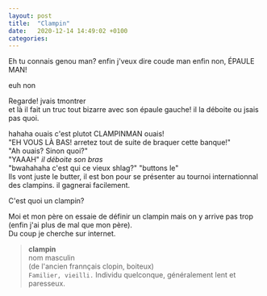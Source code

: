 ```yaml
---
layout: post
title:  "Clampin"
date:   2020-12-14 14:49:02 +0100
categories: 
---
```

Eh tu connais genou man? enfin j'veux dire coude man enfin non, ÉPAULE MAN!

euh non

Regarde! jvais tmontrer <br />
et là il fait un truc tout bizarre avec son épaule gauche! il la déboite ou jsais pas quoi.

hahaha ouais c'est plutot CLAMPINMAN ouais! <br />
"EH VOUS LÀ BAS! arretez tout de suite de braquer cette banque!" <br />
"Ah ouais? Sinon quoi?" <br />
"YAAAH" _il déboite son bras_ <br />
"bwahahaha c'est qui ce vieux shlag?" "buttons le" <br />
Ils vont juste le butter, il est bon pour se présenter au tournoi internationnal des clampins. il gagnerai facilement.

C'est quoi un clampin?

Moi et mon père on essaie de définir un clampin mais on y arrive pas trop (enfin j'ai plus de mal que mon père). <br />
Du coup je cherche sur internet.

>**clampin** <br />
nom masculin <br />
(de l'ancien frannçais clopin, boiteux)<br />
`Familier, vieilli.` Individu quelconque, généralement lent et paresseux.